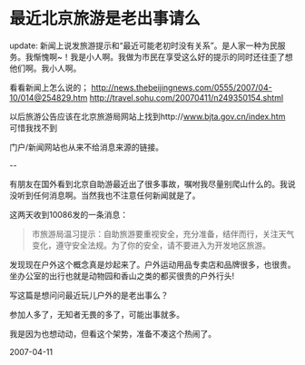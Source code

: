 # 最近北京旅游是老出事请么

update: 新闻上说发旅游提示和“最近可能老初时没有关系”。是人家一种为民服务。我惭愧啊~！我是小人啊。我做为市民在享受这么好的提示的同时还往歪了想他们啊。我小人啊。

看看新闻上怎么说的； 
http://news.thebeijingnews.com/0555/2007/04-10/014@254829.htm
http://travel.sohu.com/20070411/n249350154.shtml

以后旅游公告应该在北京旅游局网站上找到http://www.bjta.gov.cn/index.htm
可惜我找不到

门户/新闻网站也从来不给消息来源的链接。

--


有朋友在国外看到北京自助游最近出了很多事故，嘱咐我尽量别爬山什么的。我说没听到任何消息啊。当然我也不注意任何新闻就是了。

这两天收到10086发的一条消息：

> 市旅游局温习提示：自助旅游要重视安全，充分准备，结伴而行，关注天气变化，遵守安全法规。为了你的安全，请不要进入为开发地区旅游。

发现现在户外这个概念真是炒起来了。户外运动用品专卖店和品牌很多，也很贵。坐办公室的出行也就是动物园和香山之类的都买很贵的户外行头!

写这篇是想问问最近玩儿户外的是老出事么？

参加人多了，无知者无畏的多了，可能出事就多。

我是因为也想动动，但看这个架势，准备不凑这个热闹了。 

2007-04-11